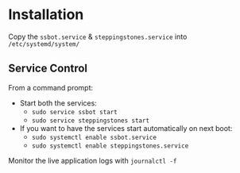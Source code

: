 # Installation

Copy the `ssbot.service` & `steppingstones.service` into `/etc/systemd/system/`

## Service Control

From a command prompt:

* Start both the services:
  * `sudo service ssbot start`
  * `sudo service steppingstones start`
* If you want to have the services start automatically on next boot:
  * `sudo systemctl enable ssbot.service`
  * `sudo systemctl enable steppingstones.service`

Monitor the live application logs with `journalctl -f`